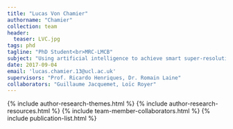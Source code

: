 ```yaml
---
title: "Lucas Von Chamier"
authorname: "Chamier"
collection: team
header:
  teaser: LVC.jpg
tags: phd
tagline: "PhD Student<br>MRC-LMCB"
subject: "Using artificial intelligence to achieve smart super-resolution microscopy"
date: 2017-09-04
email: 'lucas.chamier.13@ucl.ac.uk'
supervisors: "Prof. Ricardo Henriques, Dr. Romain Laine"
collaborators: "Guillaume Jacquemet, Loïc Royer"
---
```


{% include author-research-themes.html %}
{% include author-research-resources.html %}
{% include team-member-collaborators.html %}
{% include publication-list.html %}
